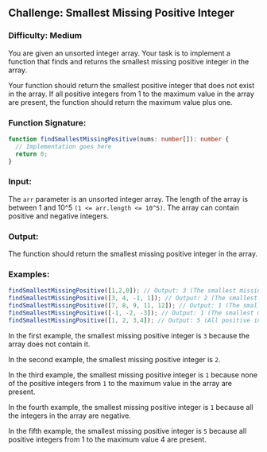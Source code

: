 ## Challenge: Smallest Missing Positive Integer

### Difficulty: Medium

You are given an unsorted integer array. Your task is to implement a function that finds and returns
the smallest missing positive integer in the array.

Your function should return the smallest positive integer that does not exist in the array. If all
positive integers from 1 to the maximum value in the array are present, the function should return
the maximum value plus one.

### Function Signature:

```typescript
function findSmallestMissingPositive(nums: number[]): number {
  // Implementation goes here
  return 0;
}
```

### Input:

The `arr` parameter is an unsorted integer array. The length of the array is between 1 and
10^5 `(1 <= arr.length <= 10^5)`. The array can contain positive and negative integers.

### Output:

The function should return the smallest missing positive integer in the array.

### Examples:

```typescript
findSmallestMissingPositive([1,2,0]); // Output: 3 (The smallest missing positive integer is 3)
findSmallestMissingPositive([3, 4, -1, 1]); // Output: 2 (The smallest missing positive integer is 2)
findSmallestMissingPositive([7, 8, 9, 11, 12]); // Output: 1 (The smallest missing positive integer is 1)
findSmallestMissingPositive([-1, -2, -3]); // Output: 1 (The smallest missing positive integer is 1)
findSmallestMissingPositive([1, 2, 3,4]); // Output: 5 (All positive integers from 1 to the maximum value 4 are present, so the smallest missing positive integer is 5)
```

In the first example, the smallest missing positive integer is `3` because the array does not
contain it.

In the second example, the smallest missing positive integer is `2`.

In the third example, the smallest missing positive integer is `1` because none of the positive
integers from `1` to the maximum value in the array are present.

In the fourth example, the smallest missing positive integer is `1` because all the integers in the
array are negative.

In the fifth example, the smallest missing positive integer is `5` because all positive integers
from 1 to the maximum value 4 are present.
